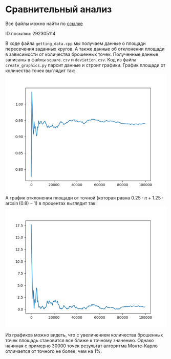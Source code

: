 # Сравнительный анализ

Все файлы можно найти по [ссылке](https://github.com/zemld/Hse-algorithms-Set-3-part-A)

ID посылки: 292305114

В коде файла `getting_data.cpp` мы получаем данные о площади пересечения заданных кругов. А также данные об отклонении площади в зависимости от количества брошенных точек. Полученные данные записаны в файлы `square.csv` и `deviation.csv`.
Код из файла `create_graphics.py` парсит данные и строит графики.
График площади от количества точек выглядит так:
![График площади](square_plot.png)
А график отклонения площади от точной (которая равна $0.25\cdot\pi + 1.25\cdot\arcsin(0.8) - 1$) в процентах выглядит так:
![График отклонения площади](deviation_plot.png)

Из графиков можно видеть, что с увеличением количества брошенных точек площадь становится все ближе к точному значению. Однако начиная с примерно 30000 точек результат алгоритма Монте-Карло отличается от точного не более, чем на 1%.
